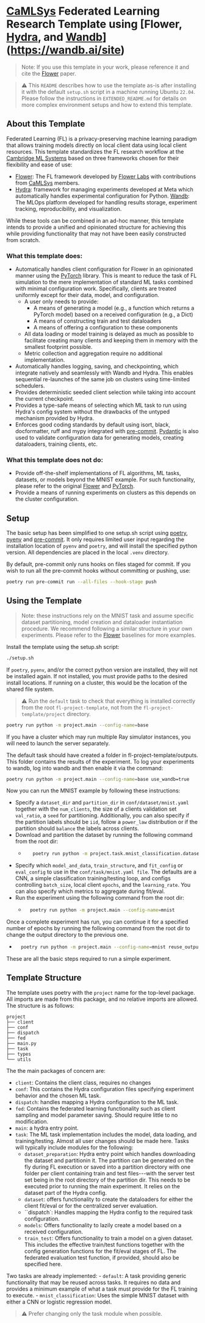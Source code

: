 
# [CaMLSys](https://mlsys.cst.cam.ac.uk/) Federated Learning Research Template using [Flower, [Hydra](https://github.com/facebookresearch/hydra), and [Wandb](https://wandb.ai/site)](https://wandb.ai/site)

> Note: If you use this template in your work, please reference it and cite the [Flower](https://arxiv.org/abs/2007.14390) paper.

> :warning: This ``README`` describes how to use the template as-is after installing it with the default `setup.sh` script in a machine running Ubuntu `22.04`. Please follow the instructions in `EXTENDED_README.md` for details on more complex environment setups and how to extend this template.

## About this Template

Federated Learning (FL) is a privacy-preserving machine learning paradigm that allows training models directly on local client data using local client resources. This template standardizes the FL research workflow at the [Cambridge ML Systems](https://mlsys.cst.cam.ac.uk/) based on three frameworks chosen for their flexibility and ease of use:
 - [Flower](https://github.com/adap/flower): The FL framework developed by [Flower Labs](https://flower.dev/) with contributions from [CaMLSys](https://mlsys.cst.cam.ac.uk/) members. 
 - [Hydra](https://github.com/facebookresearch/hydra): framework for managing experiments developed at Meta which automatically handles experimental configuration for Python.
[Wandb](https://wandb.ai/site): The MLOps platform developed for handling results storage, experiment tracking, reproducibility, and visualization.

While these tools can be combined in an ad-hoc manner, this template intends to provide a unified and opinionated structure for achieving this while providing functionality that may not have been easily constructed from scratch. 

### What this template does:
 - Automatically handles client configuration for Flower in an opinionated manner using the [PyTorch](https://github.com/pytorch/pytorch) library. This is meant to reduce the task of FL simulation to the mere implementation of standard ML tasks combined with minimal configuration work. Specifically, clients are treated uniformly except for their data, model, and configuration.
    - A user only needs to provide:
        - A means of generating a model (e.g., a function which returns a PyTorch model) based on a received configuration (e.g., a Dict)
        - A means of constructing train and test dataloaders
        - A means of offering a configuration to these components
    - All data loading or model training is delayed as much as possible to facilitate creating many clients and keeping them in memory with the smallest footprint possible.
    - Metric collection and aggregation require no additional implementation. 
- Automatically handles logging, saving, and checkpointing, which integrate natively and seamlessly with Wandb and Hydra. This enables sequential re-launches of the same job on clusters using time-limited schedulers.
- Provides deterministic seeded client selection while taking into account the current checkpoint. 
- Provides a type-safe means of selecting which ML task to run using Hydra's config system without the drawbacks of the untyped mechanism provided by Hydra.
- Enforces good coding standards by default using isort, black, docformatter, ruff and mypy integrated with [pre-commit](https://pre-commit.com/). [Pydantic](https://docs.pydantic.dev/latest/) is also used to validate configuration data for generating models, creating dataloaders, training clients, etc.

### What this template does not do:
- Provide off-the-shelf implementations of FL algorithms, ML tasks, datasets, or models beyond the MNIST example. For such functionality, please refer to the original [Flower](https://github.com/adap/flower) and [PyTorch](https://github.com/pytorch/pytorch).
- Provide a means of running experiments on clusters as this depends on the cluster configuration.

## Setup

The basic setup has been simplified to one setup.sh script using [poetry](https://python-poetry.org/), [pyenv](https://github.com/pyenv/pyenv) and [pre-commit](https://pre-commit.com/). It only requires limited user input regarding the installation location of ``pyenv`` and ``poetry``, and will install the specified python version. All dependencies are placed in the local ``.venv`` directory. 


By default, pre-commit only runs hooks on files staged for commit. If you wish to run all the pre-commit hooks without committing or pushing, use:
```bash  
poetry run pre-commit run --all-files --hook-stage push
```


## Using the Template



> Note: these instructions rely on the MNIST task and assume specific dataset partitioning, model creation and dataloader instantiation procedure. We recommend following a similar structure in your own experiments. Please refer to the [Flower](https://flower.dev/docs/baselines/index.html) baselines for more examples. 

Install the template using the setup.sh script:
```bash
./setup.sh 
```




If ``poetry``, ``pyenv``, and/or the correct python version are installed, they will not be installed again. If not installed, you must provide paths to the desired install locations. If running on a cluster, this would be the location of the shared file system.

> :warning: Run the `default` task to check that everything is installed correctly from the root ``fl-project-template``, not from the ``fl-project-template/project`` directory.

```bash
poetry run python -m project.main --config-name=base
```


If you have a cluster which may run multiple Ray simulator instances, you will need to launch the server separately. 

The default task should have created a folder in fl-project-template/outputs. This folder contains the results of the experiment. To log your experiments to wandb, log into wandb and then enable it via the command:

```bash
poetry run python -m project.main --config-name=base use_wandb=true
```

Now you  can run the MNIST example by following these instructions:
- Specify a ``dataset_dir`` and ``partition_dir`` in ``conf/dataset/mnist.yaml`` together with the ``num_clients``, the size of a clients validation set ``val_ratio``, a ``seed`` for partitioning. Additionally, you can also specify if the partition labels should be ``iid``, follow a ``power_law`` distribution or if the partition should ``balance`` the labels across clients. 
- Download and partition the dataset by running the following command from the root dir: 
    - ```bash 
         poetry run python -m project.task.mnist_classification.dataset_preparation
        ```
- Specify which ``model_and_data``, ``train_structure``, and ``fit_config`` or ``eval_config`` to use in the ``conf/task/mnist.yaml file``. The defaults are a CNN, a simple classification training/testing loop, and configs controlling ``batch_size``, local client ``epochs``, and the ``learning_rate``. You can also specify which metrics to aggregate during fit/eval.
- Run the experiment using the following command from the root dir: 
    - ```bash 
        poetry run python -m project.main --config-name=mnist
        ```

Once a complete experiment has run, you can continue it for a specified number of epochs by running the following command from the root dir to change the output directory to the previous one. 
- ```bash 
    poetry run python -m project.main --config-name=mnist reuse_output_dir=<path_to_your_output_directory>
    ```
These are all the basic steps required to run a simple experiment. 

## Template Structure

The template uses poetry with the ``project`` name for the top-level package. All imports are made from this package, and no relative imports are allowed. The structure is as follows:

```
project
├── client
├── conf
├── dispatch
├── fed
├── main.py
├── task
├── types
└── utils
```
The the main packages of concern are:
- ``client``: Contains the client class, requires no changes
- ``conf``: This contains the Hydra configuration files specifying experiment behavior and the chosen ML task. 
- ``dispatch``: handles mapping a Hydra configuration to the ML task. 
- ``fed``: Contains the federated learning functionality such as client sampling and model parameter saving. Should require little to no modification.
- ``main``: a hydra entry point.
- ``task``: The ML task implementation includes the model, data loading, and training/testing. Almost all user changes should be made here. Tasks will typically include modules for the following:
    - ``dataset_preparation``: Hydra entry point which handles downloading the dataset and partitionin it. The partition can be generated on the fly during FL execution or saved into a partition directory with one folder per client containing train and test files---with the server test set being in the root directory of the partition dir. This needs to be executed prior to running the main experiment. It relies on the dataset part of the Hydra config.
    - ``dataset``: offers functionality to create the dataloaders for either the client fit/eval or for the centralized server evaluation.
    - ``dispatch`: Handles mapping the Hydra config to the required task configuration.
    - ``models``: Offers functionality to lazily create a model based on a received configuration.
    - ``train_test``: Offers functionality to train a model on a given dataset. This includes the effective train/test functions together with the config generation functions for the fit/eval stages of FL. The federated evaluation test function, if provided, should also be specified here.

Two tasks are already implemented:
    - ``default``: A task providing generic functionality that may be reused across tasks. It requires no data and provides a minimum example of what a task must provide for the FL training to execute. 
    - ``mnist_classification``: Uses the simple MNIST dataset with either a CNN or logistic regression model. 

> :warning: Prefer changing only the task module when possible.


